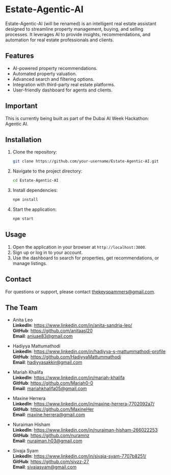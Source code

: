 # Estate-Agentic-AI

Estate-Agentic-AI (will be renamed) is an intelligent real estate assistant designed to streamline property management, buying, and selling processes. It leverages AI to provide insights, recommendations, and automation for real estate professionals and clients.

## Features
- AI-powered property recommendations.
- Automated property valuation.
- Advanced search and filtering options.
- Integration with third-party real estate platforms.
- User-friendly dashboard for agents and clients.

## Important
This is currently being built as part of the Dubai AI Week Hackathon: Agentic AI.

## Installation
1. Clone the repository:
   ```bash
   git clone https://github.com/your-username/Estate-Agentic-AI.git
   ```
2. Navigate to the project directory:
   ```bash
   cd Estate-Agentic-AI
   ```
3. Install dependencies:
   ```bash
   npm install
   ```
4. Start the application:
   ```bash
   npm start
   ```

## Usage
1. Open the application in your browser at `http://localhost:3000`.
2. Sign up or log in to your account.
3. Use the dashboard to search for properties, get recommendations, or manage listings.

## Contact
For questions or support, please contact thekeyspammers@gmail.com.

## The Team

- Anita Leo \
  **LinkedIn**: https://www.linkedin.com/in/anita-sandria-leo/ \
  **GitHub**: https://github.com/anitaasl20 \
  **Email**: aniuae83@gmail.com

- Hadiyya Mattumathodi \
  **LinkedIn**: https://www.linkedin.com/in/hadiyya-s-mattummathodi-profile \
  **GitHub**: https://github.com/HadiyyaMattummathodi \
  **Email**: hadiyyasakkir@gmail.com

- Mariah Khalifa \
  **LinkedIn**: https://www.linkedin.com/in/mariah-khalifa \
  **GitHub**: https://github.com/Mariah0-0 \
  **Email**: mariahkhalifa05@gmail.com

- Maxine Herrera \
  **LinkedIn**: https://www.linkedin.com/in/maxine-herrera-7702092a7/ \
  **GitHub**: https://github.com/MaxineHer \
  **Email**: maxine.herrera@gmail.com

- Nuraiman Hisham \
  **LinkedIn**: https://www.linkedin.com/in/nuraiman-hisham-266022253 \
  **GitHub**: https://github.com/nuramnz \
  **Email**: nuraiman.h03@gmail.com

- Sivaja Syam \
  **LinkedIn**: https://www.linkedin.com/in/sivaja-syam-7707b8251/ \
  **GitHub**: https://github.com/sivzz-27 \
  **Email**: sivajasyam@gmail.com




